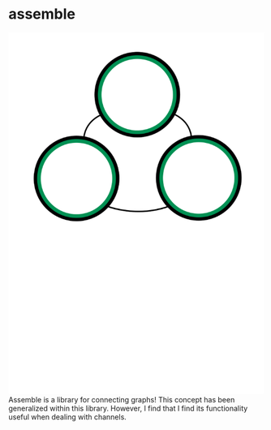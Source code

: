 assemble
========

![](/images/logo.png)
Assemble is a library for connecting graphs!  This concept has been generalized within this library.  However, I find that I find its functionality useful when dealing with channels.  

